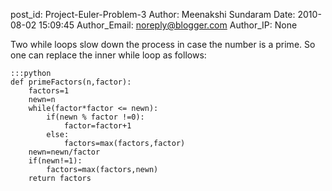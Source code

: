 post_id: Project-Euler-Problem-3
Author: Meenakshi Sundaram
Date: 2010-08-02 15:09:45
Author_Email: noreply@blogger.com
Author_IP: None

Two while loops slow down the process in case the number is a prime. So one
can replace the inner while loop as follows:

    :::python
    def primeFactors(n,factor):
        factors=1
        newn=n
        while(factor*factor <= newn):
            if(newn % factor !=0):
                factor=factor+1
            else:
                factors=max(factors,factor)
        newn=newn/factor
        if(newn!=1):
            factors=max(factors,newn)
        return factors

